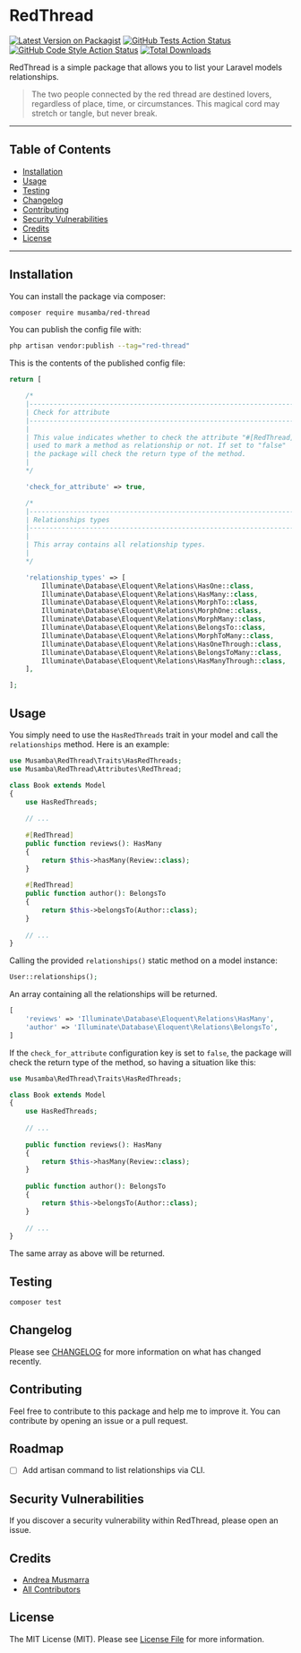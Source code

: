 # RedThread

[![Latest Version on Packagist](https://img.shields.io/packagist/v/musamba/red-thread.svg?style=flat-square)](https://packagist.org/packages/musamba/red-thread)
[![GitHub Tests Action Status](https://img.shields.io/github/actions/workflow/status/musamba/red-thread/run-tests.yml?branch=main&label=tests&style=flat-square)](https://github.com/musamba/red-thread/actions?query=workflow%3Arun-tests+branch%3Amain)
[![GitHub Code Style Action Status](https://img.shields.io/github/actions/workflow/status/musamba/red-thread/fix-php-code-style-issues.yml?branch=main&label=code%20style&style=flat-square)](https://github.com/musamba/red-thread/actions?query=workflow%3A"Fix+PHP+code+style+issues"+branch%3Amain)
[![Total Downloads](https://img.shields.io/packagist/dt/musamba/red-thread.svg?style=flat-square)](https://packagist.org/packages/musamba/red-thread)

RedThread is a simple package that allows you to list your Laravel models relationships.

> The two people connected by the red thread are destined lovers, regardless of place, time, or circumstances. This
> magical cord may stretch or tangle, but never break.
* * *

## Table of Contents

<!-- TOC -->

* [Installation](#installation)
* [Usage](#usage)
* [Testing](#testing)
* [Changelog](#changelog)
* [Contributing](#contributing)
* [Security Vulnerabilities](#security-vulnerabilities)
* [Credits](#credits)
* [License](#license)

<!-- TOC -->
* * *
## Installation

You can install the package via composer:

```bash
composer require musamba/red-thread
```

You can publish the config file with:

```bash
php artisan vendor:publish --tag="red-thread"
```

This is the contents of the published config file:

```php
return [

    /*
    |--------------------------------------------------------------------------
    | Check for attribute
    |--------------------------------------------------------------------------
    |
    | This value indicates whether to check the attribute "#[RedThread]"
    | used to mark a method as relationship or not. If set to "false"
    | the package will check the return type of the method.
    |
    */

    'check_for_attribute' => true,

    /*
    |--------------------------------------------------------------------------
    | Relationships types
    |--------------------------------------------------------------------------
    |
    | This array contains all relationship types.
    |
    */

    'relationship_types' => [
        Illuminate\Database\Eloquent\Relations\HasOne::class,
        Illuminate\Database\Eloquent\Relations\HasMany::class,
        Illuminate\Database\Eloquent\Relations\MorphTo::class,
        Illuminate\Database\Eloquent\Relations\MorphOne::class,
        Illuminate\Database\Eloquent\Relations\MorphMany::class,
        Illuminate\Database\Eloquent\Relations\BelongsTo::class,
        Illuminate\Database\Eloquent\Relations\MorphToMany::class,
        Illuminate\Database\Eloquent\Relations\HasOneThrough::class,
        Illuminate\Database\Eloquent\Relations\BelongsToMany::class,
        Illuminate\Database\Eloquent\Relations\HasManyThrough::class,
    ],

];
```

## Usage

You simply need to use the `HasRedThreads` trait in your model and call the `relationships` method.
Here is an example:

```php
use Musamba\RedThread\Traits\HasRedThreads;
use Musamba\RedThread\Attributes\RedThread;

class Book extends Model
{
    use HasRedThreads;
    
    // ...
    
    #[RedThread]
    public function reviews(): HasMany
    {
        return $this->hasMany(Review::class);
    }
    
    #[RedThread]
    public function author(): BelongsTo
    {
        return $this->belongsTo(Author::class);
    }
    
    // ...
}
```

Calling the provided `relationships()` static method on a model instance:

```php
User::relationships();
```

An array containing all the relationships will be returned.

```php
[
    'reviews' => 'Illuminate\Database\Eloquent\Relations\HasMany',
    'author' => 'Illuminate\Database\Eloquent\Relations\BelongsTo',
]
```

If the `check_for_attribute` configuration key is set to `false`, the package will check the return type of the method,
so having a situation like this:

```php
use Musamba\RedThread\Traits\HasRedThreads;

class Book extends Model
{
    use HasRedThreads;
    
    // ...
    
    public function reviews(): HasMany
    {
        return $this->hasMany(Review::class);
    }
    
    public function author(): BelongsTo
    {
        return $this->belongsTo(Author::class);
    }
    
    // ...
}
```

The same array as above will be returned.
## Testing

```bash
composer test
```

## Changelog

Please see [CHANGELOG](CHANGELOG.md) for more information on what has changed recently.

## Contributing

Feel free to contribute to this package and help me to improve it. You can contribute by opening an issue or a pull
request.

## Roadmap

- [ ] Add artisan command to list relationships via CLI.

## Security Vulnerabilities

If you discover a security vulnerability within RedThread, please open an issue.

## Credits

- [Andrea Musmarra](https://github.com/Musamba24)
- [All Contributors](../../contributors)

## License

The MIT License (MIT). Please see [License File](LICENSE.md) for more information.
